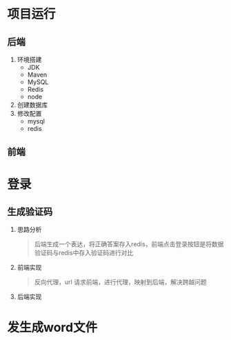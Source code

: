 # 项目运行

## 后端

1. 环境搭建
   * JDK
   * Maven
   * MySQL
   * Redis
   * node
2. 创建数据库
3. 修改配置
   * mysql
   * redis

## 前端

# 登录

## 生成验证码

1. 思路分析

   > 后端生成一个表达，将正确答案存入redis，前端点击登录按钮是将数据验证码与redis中存入验证码进行对比

2. 前端实现

   > 反向代理，url 请求前端，进行代理，映射到后端，解决跨越问题

3. 后端实现

# 发生成word文件